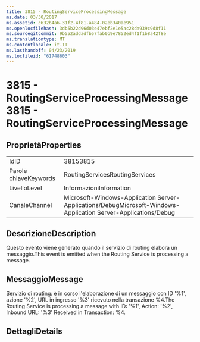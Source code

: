 ```yaml
---
title: 3815 - RoutingServiceProcessingMessage
ms.date: 03/30/2017
ms.assetid: c632b4a6-31f2-4f81-a484-02eb340ae951
ms.openlocfilehash: 3db5b22d96d03e47ebf2e1e5ac28da939c9d8f11
ms.sourcegitcommit: 9b552addadfb57fab0b9e7852ed4f1f1b8a42f8e
ms.translationtype: MT
ms.contentlocale: it-IT
ms.lasthandoff: 04/23/2019
ms.locfileid: "61748603"
---
```

# <a name="3815---routingserviceprocessingmessage"></a><span data-ttu-id="8d800-102">3815 - RoutingServiceProcessingMessage</span><span class="sxs-lookup"><span data-stu-id="8d800-102">3815 - RoutingServiceProcessingMessage</span></span>
## <a name="properties"></a><span data-ttu-id="8d800-103">Proprietà</span><span class="sxs-lookup"><span data-stu-id="8d800-103">Properties</span></span>  
  
|||  
|-|-|  
|<span data-ttu-id="8d800-104">Id</span><span class="sxs-lookup"><span data-stu-id="8d800-104">ID</span></span>|<span data-ttu-id="8d800-105">3815</span><span class="sxs-lookup"><span data-stu-id="8d800-105">3815</span></span>|  
|<span data-ttu-id="8d800-106">Parole chiave</span><span class="sxs-lookup"><span data-stu-id="8d800-106">Keywords</span></span>|<span data-ttu-id="8d800-107">RoutingServices</span><span class="sxs-lookup"><span data-stu-id="8d800-107">RoutingServices</span></span>|  
|<span data-ttu-id="8d800-108">Livello</span><span class="sxs-lookup"><span data-stu-id="8d800-108">Level</span></span>|<span data-ttu-id="8d800-109">Informazioni</span><span class="sxs-lookup"><span data-stu-id="8d800-109">Information</span></span>|  
|<span data-ttu-id="8d800-110">Canale</span><span class="sxs-lookup"><span data-stu-id="8d800-110">Channel</span></span>|<span data-ttu-id="8d800-111">Microsoft-Windows-Application Server-Applications/Debug</span><span class="sxs-lookup"><span data-stu-id="8d800-111">Microsoft-Windows-Application Server-Applications/Debug</span></span>|  
  
## <a name="description"></a><span data-ttu-id="8d800-112">Descrizione</span><span class="sxs-lookup"><span data-stu-id="8d800-112">Description</span></span>  
 <span data-ttu-id="8d800-113">Questo evento viene generato quando il servizio di routing elabora un messaggio.</span><span class="sxs-lookup"><span data-stu-id="8d800-113">This event is emitted when the Routing Service is processing a message.</span></span>  
  
## <a name="message"></a><span data-ttu-id="8d800-114">Messaggio</span><span class="sxs-lookup"><span data-stu-id="8d800-114">Message</span></span>  
 <span data-ttu-id="8d800-115">Servizio di routing: è in corso l'elaborazione di un messaggio con ID '%1', azione '%2', URL in ingresso '%3' ricevuto nella transazione %4.</span><span class="sxs-lookup"><span data-stu-id="8d800-115">The Routing Service is processing a message with ID: '%1', Action: '%2', Inbound URL: '%3' Received in Transaction: %4.</span></span>  
  
## <a name="details"></a><span data-ttu-id="8d800-116">Dettagli</span><span class="sxs-lookup"><span data-stu-id="8d800-116">Details</span></span>
